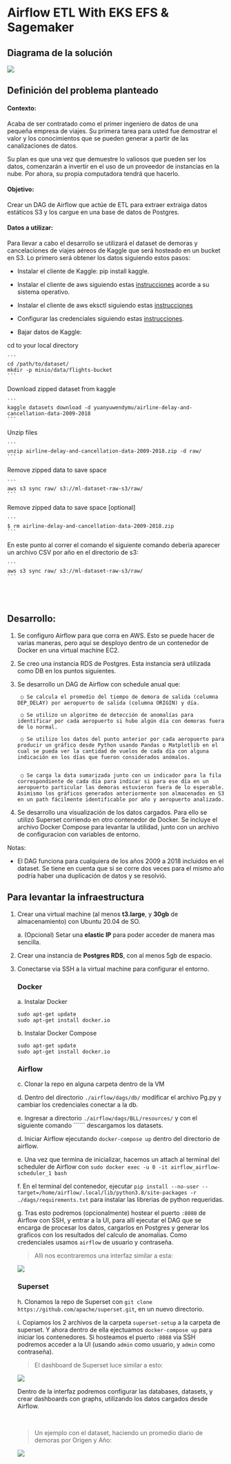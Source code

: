 # Airflow ETL With EKS EFS & Sagemaker #
  

## Diagrama de la solución ##

  

[![](images/layout.svg)](/images/layout.svg)


## Definición del problema planteado ##


#### Contexto: ####


Acaba de ser contratado como el primer ingeniero de datos de una pequeña empresa de viajes. Su primera tarea para usted fue demostrar el valor y los conocimientos que se pueden generar a partir de las canalizaciones de datos.

Su plan es que una vez que demuestre lo valiosos que pueden ser los datos, comenzarán a invertir en el uso de un proveedor de instancias en la nube. Por ahora, su propia computadora tendrá que hacerlo.

#### Objetivo: ####

Crear un DAG de Airflow que actúe de ETL para extraer extraiga datos estáticos S3 y los cargue en una base de datos de Postgres.

#### Datos a utilizar: ####
  
Para llevar a cabo el desarrollo se utilizará el dataset de demoras y cancelaciones de viajes aéreos de Kaggle que será hosteado en un bucket en S3. Lo primero será obtener los datos siguiendo estos pasos:

* Instalar el cliente de Kaggle: pip install kaggle.

* Instalar el cliente de aws siguiendo estas [instrucciones](https://docs.aws.amazon.com/cli/latest/userguide/getting-started-install.html) acorde a su sistema operativo.

* Instalar el cliente de aws eksctl siguiendo estas [instrucciones](https://docs.aws.amazon.com/eks/latest/userguide/eksctl.html)

* Configurar las credenciales siguiendo estas [instrucciones](https://github.com/Kaggle/kaggle-api#api-credentials).

* Bajar datos de Kaggle:

cd to your local directory

	```
	cd /path/to/dataset/
	mkdir -p minio/data/flights-bucket
	```

Download zipped dataset from kaggle

	```
	kaggle datasets download -d yuanyuwendymu/airline-delay-and-cancellation-data-2009-2018
	```

Unzip files

	``` 
	unzip airline-delay-and-cancellation-data-2009-2018.zip -d raw/
	```


Remove zipped data to save space

	``` 
	aws s3 sync raw/ s3://ml-dataset-raw-s3/raw/
	```

Remove zipped data to save space [optional]

	```
	$ rm airline-delay-and-cancellation-data-2009-2018.zip
	```

En este punto al correr el comando el siguiente comando debería aparecer un archivo CSV por año en el directorio de s3:

	```
	aws s3 sync raw/ s3://ml-dataset-raw-s3/raw/
	```

<br><br>

## Desarrollo: ##

1. Se configuro Airflow para que corra en AWS. Esto se puede hacer de varias maneras, pero aquí se desployo dentro de un contenedor de Docker en una virtual machine EC2.

2. Se creo una instancia RDS de Postgres. Esta instancia será utilizada como DB en los puntos siguientes.

3. Se desarrollo un DAG de Airflow con schedule anual que:

		○ Se calcula el promedio del tiempo de demora de salida (columna DEP_DELAY) por aeropuerto de salida (columna ORIGIN) y día.

		○ Se utilizo un algoritmo de detección de anomalías para identificar por cada aeropuerto si hubo algún día con demoras fuera de lo normal.

		○ Se utilizo los datos del punto anterior por cada aeropuerto para producir un gráfico desde Python usando Pandas o Matplotlib en el cual se pueda ver la cantidad de vuelos de cada día con alguna indicación en los días que fueron considerados anómalos.


		○ Se carga la data sumarizada junto con un indicador para la fila correspondiente de cada día para indicar si para ese día en un aeropuerto particular las demoras estuvieron fuera de lo esperable. Asimismo los gráficos generados anteriormente son almacenados en S3 en un path fácilmente identificable por año y aeropuerto analizado.


4. Se desarrollo una visualización de los datos cargados. Para ello se utilizó Superset corriendo en otro contenedor de Docker. Se incluye el archivo Docker Compose para levantar la utilidad, junto con un archivo de configuracion con variables de entorno.


Notas:

- El DAG funciona para cualquiera de los años 2009 a 2018 incluidos en el dataset. Se tiene en cuenta que si se corre dos veces para el mismo año podría haber una duplicación de datos y se resolvió.

  
  

## Para levantar la infraestructura ##

  

1. Crear una virtual machine (al menos **t3.large**, y **30gb** de almacenamiento) con Ubuntu 20.04 de SO.

	a. (Opcional) Setar una **elastic IP** para poder acceder de manera mas sencilla.


2. Crear una instancia de **Postgres RDS**, con al menos 5gb de espacio.

  

3. Conectarse via SSH a la virtual machine para configurar el entorno.


	### Docker ###

	a. Instalar Docker	  

	```
	sudo apt-get update
	sudo apt-get install docker.io
	```

	b. Instalar Docker Compose

	```
	sudo apt-get update
	sudo apt-get install docker.io
	```

	### Airflow ###

	c. Clonar la repo en alguna carpeta dentro de la VM
	
	d. Dentro del directorio ```./airflow/dags/db/``` modificar el archivo Pg.py y cambiar los credenciales conectar a la db.

    e. Ingresar a directorio ```./airflow/dags/BLL/resources/``` y con el siguiente comando `````` descargamos los datasets.
	
	d. Iniciar Airflow ejecutando ```docker-compose up``` dentro del directorio de airflow.

	e. Una vez que termina de inicializar, hacemos un attach al terminal del scheduler de Airflow con ```sudo docker exec -u 0 -it airflow_airflow-scheduler_1 bash```
	
	f. En el terminal del contenedor, ejecutar ```pip install --no-user --target=/home/airflow/.local/lib/python3.8/site-packages -r ./dags/requirements.txt``` para instalar las librerias de python requeridas.
	
	g. Tras esto podremos (opcionalmente) hostear el puerto ```:8080``` de Airflow con SSH, y entrar a la UI, para allí ejecutar el DAG que se encarga de procesar los datos, cargarlos en Postgres y generar los graficos con los resultados del calculo de anomalias. Como credenciales usamos ```airflow``` de usuario y contraseña.

	> Alli nos econtraremos una interfaz similar a esta:

	[![](images/airflow-dashboard.png)](images/airflow-dashboard.png)

	### Superset ###

	h. Clonamos la repo de Superset con ```git clone https://github.com/apache/superset.git```, en un nuevo directorio.

	i. Copiamos los 2 archivos de la carpeta ```superset-setup``` a la carpeta de superset. Y ahora dentro de ella ejectuamos ```docker-compose up``` para iniciar los contenedores. Si hosteamos el puerto ```:8088``` via SSH podremos acceder a la UI (usando ```admin``` como usuario, y ```admin``` como contraseña). 


	> El dashboard de Superset luce similar a esto:
	
	[![](images/superset-dashboard.png)](images/superset-dashboard.png)

	Dentro de la interfaz podremos configurar las databases, datasets, y crear dashboards con graphs, utilizando los datos cargados desde Airflow.

	<br>

	> Un ejemplo con el dataset, haciendo un promedio diario de demoras por Origen y Año:

	[![](images/superset-dashboard.png)](images/graph.png)

